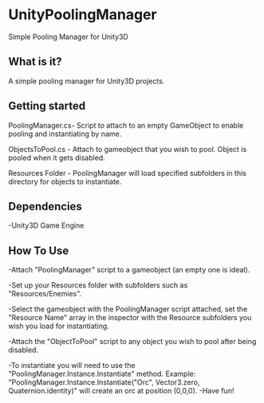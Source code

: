 # UnityPoolingManager
Simple Pooling Manager for Unity3D

What is it?
  -----------

  A simple pooling manager for Unity3D projects.


  Getting started
  ------------------
  
  PoolingManager.cs- Script to attach to an empty GameObject to enable pooling and instantiating by name.
  
  ObjectsToPool.cs - Attach to gameobject that you wish to pool. Object is pooled when it gets disabled.

  Resources Folder - PoolingManager will load specified subfolders in this directory for objects to instantiate.

  Dependencies
  ------------------
  
  -Unity3D Game Engine

  How To Use
  ------------------
  
  -Attach "PoolingManager" script to a gameobject (an empty one is ideal).
  
  -Set up your Resources folder with subfolders such as "Resources/Enemies".

  -Select the gameobject with the PoolingManager script attached, set the "Resource Name" array in the inspector
		with the Resource subfolders you wish you load for instantiating.

  -Attach the "ObjectToPool" script to any object you wish to pool after being disabled.

  -To instantiate you will need to use the "PoolingManager.Instance.Instantiate" method.
	Example: "PoolingManager.Instance.Instantiate("Orc", Vector3.zero, Quaternion.identity)" will 
		  create an orc at position (0,0,0).
  -Have fun!